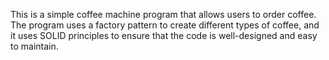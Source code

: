 This is a simple coffee machine program that allows users to order coffee. The program uses a factory pattern to create different types of coffee, 
and it uses SOLID principles to ensure that the code is well-designed and easy to maintain.
